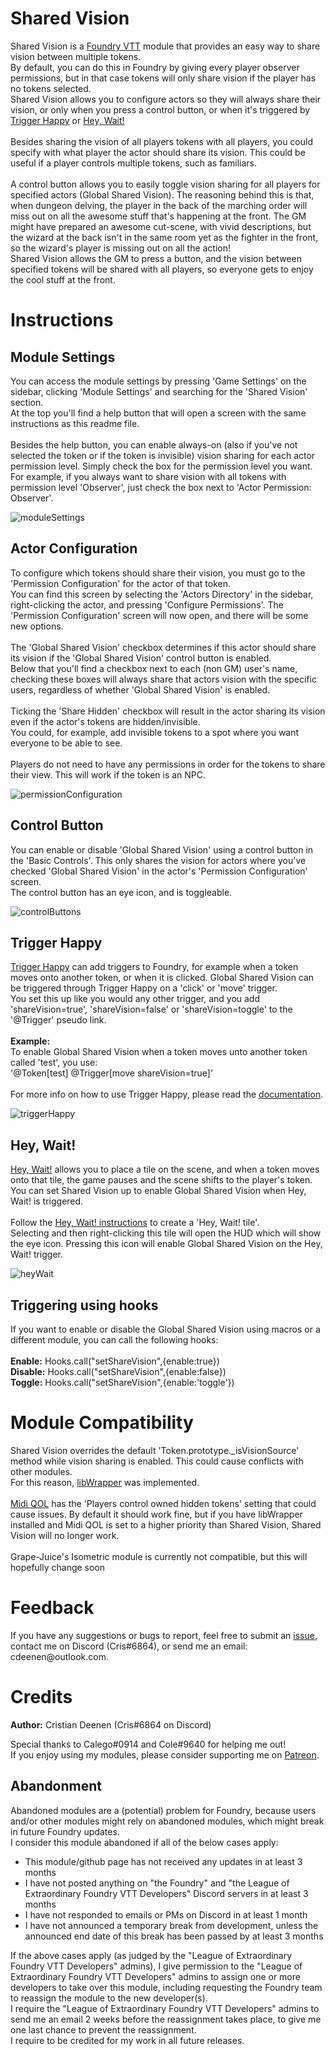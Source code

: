<h1>Shared Vision</h1>
Shared Vision is a <a href="https://foundryvtt.com/">Foundry VTT</a> module that provides an easy way to share vision between multiple tokens.<br>
By default, you can do this in Foundry by giving every player observer permissions, but in that case tokens will only share vision if the player has no tokens selected.<br>
Shared Vision allows you to configure actors so they will always share their vision, or only when you press a control button, or when it's triggered by <a href="https://foundryvtt.com/packages/trigger-happy/">Trigger Happy</a> or <a href="https://foundryvtt.com/packages/hey-wait/">Hey, Wait!</a><br>
<br>
Besides sharing the vision of all players tokens with all players, you could specify with what player the actor should share its vision. This could be useful if a player controls multiple tokens, such as familiars.<br>
<br>
A control button allows you to easily toggle vision sharing for all players for specified actors (Global Shared Vision). The reasoning behind this is that, when dungeon delving, the player in the back of the marching order will miss out on all the awesome stuff that's happening at the front. The GM might have prepared an awesome cut-scene, with vivid descriptions, but the wizard at the back isn't in the same room yet as the fighter in the front, so the wizard's player is missing out on all the action!<br>
Shared Vision allows the GM to press a button, and the vision between specified tokens will be shared with all players, so everyone gets to enjoy the cool stuff at the front.<br>

<h1>Instructions</h1>

<h2>Module Settings</h2>
You can access the module settings by pressing 'Game Settings' on the sidebar, clicking 'Module Settings' and searching for the 'Shared Vision' section.<br>
At the top you'll find a help button that will open a screen with the same instructions as this readme file.<br>
<br>
Besides the help button, you can enable always-on (also if you've not selected the token or if the token is invisible) vision sharing for each actor permission level. 
Simply check the box for the permission level you want.<br>
For example, if you always want to share vision with all tokens with permission level 'Observer', just check the box next to 'Actor Permission: Observer'.

![moduleSettings](https://github.com/CDeenen/SharedVision/blob/master/img/examples/ModuleSettings.png)

<h2>Actor Configuration</h2>
To configure which tokens should share their vision, you must go to the 'Permission Configuration' for the actor of that token.<br>
You can find this screen by selecting the 'Actors Directory' in the sidebar, right-clicking the actor, and pressing 'Configure Permissions'.
The 'Permission Configuration' screen will now open, and there will be some new options.<br>
<br>
The 'Global Shared Vision' checkbox determines if this actor should share its vision if the 'Global Shared Vision' control button is enabled.<br>
Below that you'll find a checkbox next to each (non GM) user's name, checking these boxes will always share that actors vision with the specific users, 
regardless of whether 'Global Shared Vision' is enabled.<br>
<br>
Ticking the 'Share Hidden' checkbox will result in the actor sharing its vision even if the actor's tokens are hidden/invisible.<br>
You could, for example, add invisible tokens to a spot where you want everyone to be able to see.<br>
<br>
Players do not need to have any permissions in order for the tokens to share their view. This will work if the token is an NPC.<br>

![permissionConfiguration](https://github.com/CDeenen/SharedVision/blob/master/img/examples/PermissionConfiguration.png)

<h2>Control Button</h2>
You can enable or disable 'Global Shared Vision' using a control button in the 'Basic Controls'. This only shares the vision for actors where you've checked 'Global Shared Vision' in the actor's 'Permission Configuration' screen.<br>
The control button has an eye icon, and is toggleable.
        
![controlButtons](https://github.com/CDeenen/SharedVision/blob/master/img/examples/ControlButtons.png)

<h2>Trigger Happy</h2>
<a href="https://foundryvtt.com/packages/trigger-happy/">Trigger Happy</a> can add triggers to Foundry, for example when a token moves onto another token, or when it is clicked.
Global Shared Vision can be triggered through Trigger Happy on a 'click' or 'move' trigger.<br>
You set this up like you would any other trigger, and you add 'shareVision=true', 'shareVision=false' or 'shareVision=toggle' to the '@Trigger' pseudo link.<br>
<br>
<b>Example:</b><br>
To enable Global Shared Vision when a token moves unto another token called 'test', you use:<br>
'@Token[test] @Trigger[move shareVision=true]'<br>
<br>
For more info on how to use Trigger Happy, please read the <a href="https://github.com/League-of-Foundry-Developers/fvtt-module-trigger-happy/blob/master/README.md">documentation</a>.
        
![triggerHappy](https://github.com/CDeenen/SharedVision/blob/master/img/examples/TriggerHappy.png)

<h2>Hey, Wait!</h2>
<a href="https://foundryvtt.com/packages/hey-wait/">Hey, Wait!</a> allows you to place a tile on the scene, and when a token moves onto that tile, the game pauses and the scene shifts to the player's token.<br>
You can set Shared Vision up to enable Global Shared Vision when Hey, Wait! is triggered.<br>
<br>
Follow the <a href="https://github.com/1000nettles/hey-wait/blob/main/README.md">Hey, Wait! instructions</a> to create a 'Hey, Wait! tile'.<br>
Selecting and then right-clicking this tile will open the HUD which will show the eye icon. Pressing this icon will enable Global Shared Vision on the Hey, Wait! trigger.

![heyWait](https://github.com/CDeenen/SharedVision/blob/master/img/examples/HeyWait.png)

<h2>Triggering using hooks</h2>
If you want to enable or disable the Global Shared Vision using macros or a different module, you can call the following hooks:<br>
<br>
<b>Enable:</b> Hooks.call("setShareVision",{enable:true})<br>
<b>Disable:</b> Hooks.call("setShareVision",{enable:false})<br>
<b>Toggle:</b> Hooks.call("setShareVision",{enable:'toggle'})<br>

<h1>Module Compatibility</h1>
Shared Vision overrides the default 'Token.prototype._isVisionSource' method while vision sharing is enabled. This could cause conflicts with other modules.<br>
For this reason, <a href="https://foundryvtt.com/packages/lib-wrapper/">libWrapper</a> was implemented.<br>
<br>
<a href="https://foundryvtt.com/packages/midi-qol/">Midi QOL</a> has the 'Players control owned hidden tokens' setting that could cause issues. By default it should work fine, but if you have libWrapper installed and Midi QOL is set to a higher priority than Shared Vision, Shared Vision will no longer work.<br>
<br>
Grape-Juice's Isometric module is currently not compatible, but this will hopefully change soon

<h1>Feedback</h1>
If you have any suggestions or bugs to report, feel free to submit an <a href="https://github.com/CDeenen/SharedVision/issues">issue</a>, contact me on Discord (Cris#6864), or send me an email: cdeenen@outlook.com.

<h1>Credits</h1>
<b>Author:</b> Cristian Deenen (Cris#6864 on Discord)<br>

Special thanks to Calego#0914 and Cole#9640 for helping me out!
<br>
If you enjoy using my modules, please consider supporting me on <a href="https://www.patreon.com/materialfoundry">Patreon</a>.

## Abandonment
Abandoned modules are a (potential) problem for Foundry, because users and/or other modules might rely on abandoned modules, which might break in future Foundry updates.<br>
I consider this module abandoned if all of the below cases apply:
<ul>
  <li>This module/github page has not received any updates in at least 3 months</li>
  <li>I have not posted anything on "the Foundry" and "the League of Extraordinary Foundry VTT Developers" Discord servers in at least 3 months</li>
  <li>I have not responded to emails or PMs on Discord in at least 1 month</li>
  <li>I have not announced a temporary break from development, unless the announced end date of this break has been passed by at least 3 months</li>
</ul>
If the above cases apply (as judged by the "League of Extraordinary Foundry VTT Developers" admins), I give permission to the "League of Extraordinary Foundry VTT Developers" admins to assign one or more developers to take over this module, including requesting the Foundry team to reassign the module to the new developer(s).<br>
I require the "League of Extraordinary Foundry VTT Developers" admins to send me an email 2 weeks before the reassignment takes place, to give me one last chance to prevent the reassignment.<br>
I require to be credited for my work in all future releases.

